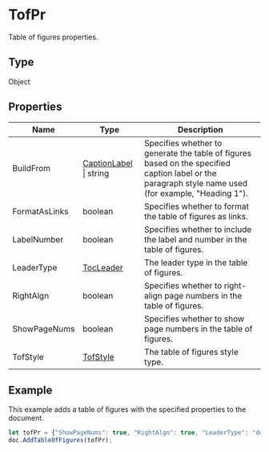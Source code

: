 # TofPr

Table of figures properties.

## Type

Object

## Properties

| Name | Type | Description |
| ---- | ---- | ----------- |
| BuildFrom | [CaptionLabel](../Enumeration/CaptionLabel.md) \| string | Specifies whether to generate the table of figures based on the specified caption label or the paragraph style name used (for example, "Heading 1"). |
| FormatAsLinks | boolean | Specifies whether to format the table of figures as links. |
| LabelNumber | boolean | Specifies whether to include the label and number in the table of figures. |
| LeaderType | [TocLeader](../Enumeration/TocLeader.md) | The leader type in the table of figures. |
| RightAlgn | boolean | Specifies whether to right-align page numbers in the table of figures. |
| ShowPageNums | boolean | Specifies whether to show page numbers in the table of figures. |
| TofStyle | [TofStyle](../Enumeration/TofStyle.md) | The table of figures style type. |


## Example

This example adds a table of figures with the specified properties to the document.

```javascript editor-pdf
let tofPr = {"ShowPageNums": true, "RightAlgn": true, "LeaderType": "dot", "FormatAsLinks": true, "BuildFrom": "Figure", "LabelNumber": true, "TofStyle": "distinctive"};
doc.AddTableOfFigures(tofPr);
```
